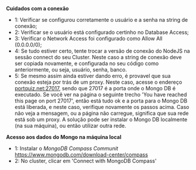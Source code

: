 **Cuidados com a conexão**

- 1: Verificar se configurou corretamente o usuário e a senha na string de conexão;
- 2: Verificar se o usuário está configurado certinho no Database Access;
- 3: Verificar o Network Access foi configurado como Allow All (0.0.0.0/0);
- 4: Se tudo estiver certo, tente trocar a versão de conexão do NodeJS na sessão connect do seu Cluster. Neste caso a string de conexão deve ser copiada novamente, e configurada no seu código como anteriormente, ou seja, usuário, senha, banco.
- 5: Se mesmo assim ainda estiver dando erro, é provavel que sua conexão esteja por trás de um proxy. Neste caso, acesse o endereço <portquiz.net:27017>, sendo que 27017 é a porta onde o Mongo DB é executado. Se você ver na página o seguinte trecho 'You have reached this page on port 27017', então está tudo ok e a porta para o Mongo DB está liberada, e neste caso, verifique novamente os passos acima.
Caso não veja a mensagem, ou a página não carregue, significa que sua rede está sob um proxy. A solução pode ser instalar o Mongo DB localmente (na sua máquina), ou então utilizar outra rede.


**Acesso aos dados do Mongo na máquina local**
- 1: Instalar o _MongoDB Compass Communit_
<https://www.mongodb.com/download-center/compass>
- 2: No cluster, clicar em 'Connect with MongoDB Compass'
